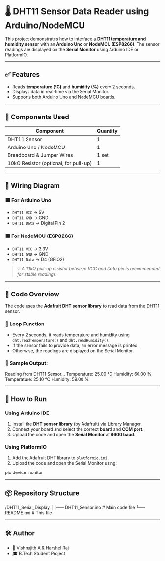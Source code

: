# 🌡️ DHT11 Sensor Data Reader using Arduino/NodeMCU

This project demonstrates how to interface a **DHT11 temperature and humidity sensor** with an **Arduino Uno** or **NodeMCU (ESP8266)**. The sensor readings are displayed on the **Serial Monitor** using Arduino IDE or PlatformIO.

---

## ✅ Features

- Reads **temperature (°C)** and **humidity (%)** every 2 seconds.
- Displays data in real-time via the Serial Monitor.
- Supports both Arduino Uno and NodeMCU boards.

---

## 🔧 Components Used

| Component         | Quantity |
|------------------|----------|
| DHT11 Sensor      | 1        |
| Arduino Uno / NodeMCU | 1    |
| Breadboard & Jumper Wires | 1 set   |
| 10kΩ Resistor (optional, for pull-up) | 1 |

---

## 🔌 Wiring Diagram

### 🟦 For Arduino Uno
- `DHT11 VCC` → 5V  
- `DHT11 GND` → GND  
- `DHT11 Data` → Digital Pin 2

### 🟦 For NodeMCU (ESP8266)
- `DHT11 VCC` → 3.3V  
- `DHT11 GND` → GND  
- `DHT11 Data` → D4 (GPIO2)

> 💡 *A 10kΩ pull-up resistor between VCC and Data pin is recommended for stable readings.*

---

## 📜 Code Overview

The code uses the **Adafruit DHT sensor library** to read data from the DHT11 sensor.

### 🔁 Loop Function
- Every 2 seconds, it reads temperature and humidity using `dht.readTemperature()` and `dht.readHumidity()`.
- If the sensor fails to provide data, an error message is printed.
- Otherwise, the readings are displayed on the Serial Monitor.

### 🧪 Sample Output:

Reading from DHT11 Sensor...
Temperature: 25.00 °C Humidity: 60.00 %
Temperature: 25.10 °C Humidity: 59.00 %


---

## 🚀 How to Run

### Using Arduino IDE
1. Install the **DHT sensor library** (by Adafruit) via Library Manager.
2. Connect your board and select the correct **board** and **COM port**.
3. Upload the code and open the **Serial Monitor** at **9600 baud**.

### Using PlatformIO
1. Add the Adafruit DHT library to `platformio.ini`.
2. Upload the code and open the Serial Monitor using:

pio device monitor


---

## 📦 Repository Structure

/DHT11_Serial_Display
│
├── DHT11_Sensor.ino # Main code file
└── README.md # This file

---

## 🛠️ Author

- 👤 Vishnujith A & Harshel Raj
- 🎓 B.Tech Student Project